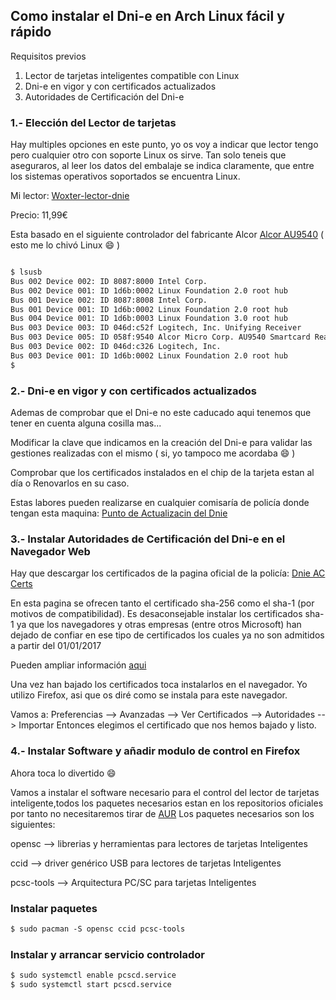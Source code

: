 ## Como instalar el Dni-e en Arch Linux fácil y rápido

Requisitos previos

1. Lector de tarjetas inteligentes compatible con Linux
2. Dni-e en vigor y con certificados actualizados
3. Autoridades de Certificación del Dni-e

### 1.- Elección del Lector de tarjetas

Hay multiples opciones en este punto, yo os voy a indicar que lector tengo pero cualquier otro con soporte Linux os sirve.
Tan solo teneis que aseguraros, al leer los datos del embalaje se indica claramente, que entre los sistemas operativos soportados se encuentra Linux.

Mi lector: [Woxter-lector-dnie](http://woxter.es/esp/es/perifericos-pc-/79-woxter-lector-dni-electrnico-8435089008814.html#)

Precio: 11,99€

Esta basado en el siguiente controlador del fabricante Alcor [Alcor AU9540](http://www.alcormicro.com/en_content/c_product/product_01b.php?CategoryID=4&IndexID=4) ( esto me lo chivó Linux :smile: )

```markdown

$ lsusb
Bus 002 Device 002: ID 8087:8000 Intel Corp. 
Bus 002 Device 001: ID 1d6b:0002 Linux Foundation 2.0 root hub
Bus 001 Device 002: ID 8087:8008 Intel Corp. 
Bus 001 Device 001: ID 1d6b:0002 Linux Foundation 2.0 root hub
Bus 004 Device 001: ID 1d6b:0003 Linux Foundation 3.0 root hub
Bus 003 Device 003: ID 046d:c52f Logitech, Inc. Unifying Receiver
Bus 003 Device 005: ID 058f:9540 Alcor Micro Corp. AU9540 Smartcard Reader
Bus 003 Device 002: ID 046d:c326 Logitech, Inc. 
Bus 003 Device 001: ID 1d6b:0002 Linux Foundation 2.0 root hub
$

```

### 2.- Dni-e en vigor y con certificados actualizados

Ademas de comprobar que el Dni-e no este caducado aqui tenemos que tener en cuenta alguna cosilla mas...

Modificar la clave que indicamos en la creación del Dni-e para validar las gestiones realizadas con el mismo ( si, yo tampoco me acordaba :smile: )

Comprobar que los certificados instalados en el chip de la tarjeta estan al día o Renovarlos en su caso.

Estas labores pueden realizarse en cualquier comisaría de policía donde tengan esta maquina: [Punto de Actualizacin del Dnie](https://www.dnielectronico.es/img/PAD.jpg)

### 3.- Instalar Autoridades de Certificación del Dni-e en el Navegador Web

Hay que descargar los certificados de la pagina oficial de la policía: [Dnie AC Certs](https://www.dnielectronico.es/PortalDNIe/PRF1_Cons02.action?pag=REF_077)

En esta pagina se ofrecen tanto el certificado sha-256 como el sha-1 (por motivos de compatibilidad).
Es desaconsejable instalar los certificados sha-1 ya que los navegadores y otras empresas (entre otros Microsoft) han dejado de confiar en ese tipo de certificados los cuales ya no son admitidos a partir del 01/01/2017

Pueden ampliar información [aqui](https://www.tbs-certificates.co.uk/FAQ/en/microsoft_depreciation_sha1.html)

Una vez han bajado los certificados toca instalarlos en el navegador. Yo utilizo Firefox, asi que os diré como se instala para este navegador.

Vamos a: Preferencias --> Avanzadas --> Ver Certificados --> Autoridades --> Importar
Entonces elegimos el certificado que nos hemos bajado y listo.

### 4.- Instalar Software y añadir modulo de control en Firefox

Ahora toca lo divertido :smile:

Vamos a instalar el software necesario para el control del lector de tarjetas inteligente,todos los paquetes necesarios estan en los repositorios oficiales por tanto no necesitaremos tirar de [AUR](https://aur.archlinux.org/)
Los paquetes necesarios son los siguientes:

opensc     --> librerias y herramientas para lectores de tarjetas Inteligentes

ccid       --> driver genérico USB para lectores de tarjetas Inteligentes

pcsc-tools --> Arquitectura PC/SC para tarjetas Inteligentes

### Instalar paquetes
```markdown
$ sudo pacman -S opensc ccid pcsc-tools
```

### Instalar y arrancar servicio controlador
```markdown
$ sudo systemctl enable pcscd.service
$ sudo systemctl start pcscd.service
```
